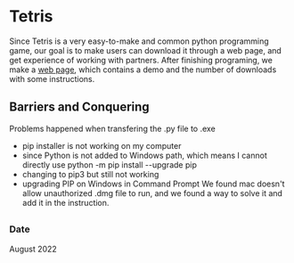# Tetris
Since Tetris is a very easy-to-make and common python programming game, our goal is to make users can download it through a web page, and get experience of working with partners. 
After finishing programing, we make a [web page](https://github.com/bobhaotian/Tetris/blob/e4cc433a4783a7cb588d072bbc98bd83fd369201/Web_page.md), which contains a demo and the number of downloads with some instructions. 
## Barriers and Conquering
Problems happened when transfering the .py file to .exe 
- pip installer is not working on my computer
- since Python is not added to Windows path, which means I cannot directly use python -m pip install --upgrade pip
- changing to pip3 but still not working
- upgrading PIP on Windows in Command Prompt 
We found mac doesn't allow unauthorized .dmg file to run, and we found a way to solve it and add it in the instruction.
##
### Date
August 2022
